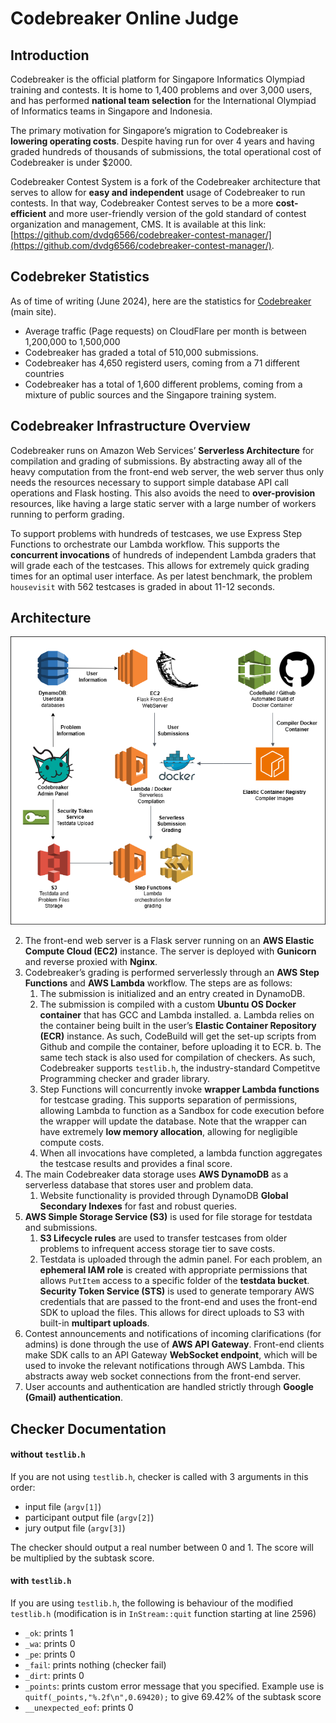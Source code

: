 # Codebreaker Online Judge

## Introduction

Codebreaker is the official platform for Singapore Informatics Olympiad training and contests. It is home to 1,400 problems and over 3,000 users, and has performed **national team selection** for the International Olympiad of Informatics teams in Singapore and Indonesia.

The primary motivation for Singapore’s migration to Codebreaker is **lowering operating costs**. Despite having run for over 4 years and having graded hundreds of thousands of submissions, the total operational cost of Codebreaker is under $2000.

Codebreaker Contest System is a fork of the Codebreaker architecture that serves to allow for **easy and independent** usage of Codebreaker to run contests. In that way, Codebreaker Contest serves to be a more **cost-efficient** and more user-friendly version of the gold standard of contest organization and management, CMS. It is available at this link: [https://github.com/dvdg6566/codebreaker-contest-manager/](https://github.com/dvdg6566/codebreaker-contest-manager/).

## Codebreker Statistics

As of time of writing (June 2024), here are the statistics for [Codebreaker](https://codebreaker.xyz) (main site).

- Average traffic (Page requests) on CloudFlare per month is between 1,200,000 to 1,500,000
- Codebreaker has graded a total of 510,000 submissions.
- Codebreaker has 4,650 registerd users, coming from a 71 different countries
- Codebreaker has a total of 1,600 different problems, coming from a mixture of public sources and the Singapore training system.

## Codebreaker Infrastructure Overview

Codebreaker runs on Amazon Web Services’ **Serverless Architecture** for compilation and grading of submissions. By abstracting away all of the heavy computation from the front-end web server, the web server thus only needs the resources necessary to support simple database API call operations and Flask hosting. This also avoids the need to **over-provision** resources, like having a large static server with a large number of workers running to perform grading.

To support problems with hundreds of testcases, we use Express Step Functions to orchestrate our Lambda workflow. This supports the **concurrent invocations** of hundreds of independent Lambda graders that will grade each of the testcases. This allows for extremely quick grading times for an optimal user interface. As per latest benchmark, the problem `housevisit` with 562 testcases is graded in about 11-12 seconds.

## Architecture

![Codebreaker Architecture](./static/Codebreaker-Architecture.png)

2. The front-end web server is a Flask server running on an **AWS Elastic Compute Cloud (EC2)** instance. The server is deployed with **Gunicorn** and reverse proxied with **Nginx**.
3. Codebreaker’s grading is performed serverlessly through an **AWS Step Functions** and **AWS Lambda** workflow. The steps are as follows:
   1. The submission is initialized and an entry created in DynamoDB.
   2. The submission is compiled with a custom **Ubuntu OS Docker container** that has GCC and Lambda installed.
      a. Lambda relies on the container being built in the user’s **Elastic Container Repository (ECR)** instance. As such, CodeBuild will get the set-up scripts from Github and compile the container, before uploading it to ECR.
      b. The same tech stack is also used for compilation of checkers. As such, Codebreaker supports `testlib.h`, the industry-standard Competitve Programming checker and grader library.
   3. Step Functions will concurrently invoke **wrapper Lambda functions** for testcase grading. This supports separation of permissions, allowing Lambda to function as a Sandbox for code execution before the wrapper will update the database. Note that the wrapper can have extremely **low memory allocation**, allowing for negligible compute costs.
   4. When all invocations have completed, a lambda function aggregates the testcase results and provides a final score.
4. The main Codebreaker data storage uses **AWS DynamoDB** as a serverless database that stores user and problem data.
   1. Website functionality is provided through DynamoDB **Global Secondary Indexes** for fast and robust queries.
5. **AWS Simple Storage Service (S3)** is used for file storage for testdata and submissions.
   1. **S3 Lifecycle rules** are used to transfer testcases from older problems to infrequent access storage tier to save costs.
   2. Testdata is uploaded through the admin panel. For each problem, an **ephemeral IAM role** is created with appropriate permissions that allows `PutItem` access to a specific folder of the **testdata bucket**. **Security Token Service (STS)** is used to generate temporary AWS credentials that are passed to the front-end and uses the front-end SDK to upload the files. This allows for direct uploads to S3 with built-in **multipart uploads**.
6. Contest announcements and notifications of incoming clarifications (for admins) is done through the use of **AWS API Gateway**. Front-end clients make SDK calls to an API Gateway **WebSocket endpoint**, which will be used to invoke the relevant notifications through AWS Lambda. This abstracts away web socket connections from the front-end server.
7. User accounts and authentication are handled strictly through **Google (Gmail) authentication**.

## Checker Documentation

#### without `testlib.h`

If you are not using `testlib.h`, checker is called with $3$ arguments in this order:

- input file (`argv[1]`)
- participant output file (`argv[2]`)
- jury output file (`argv[3]`)

The checker should output a real number between $0$ and $1$. The score will be multiplied by the subtask score.

#### with `testlib.h`

If you are using `testlib.h`, the following is behaviour of the modified `testlib.h` (modification is in `InStream::quit` function starting at line 2596)

- `_ok`: prints 1
- `_wa`: prints 0
- `_pe`: prints 0
- `_fail`: prints nothing (checker fail)
- `_dirt`: prints 0
- `_points`: prints custom error message that you specified. Example use is `quitf(_points,"%.2f\n",0.69420);` to give $69.42\%$ of the subtask score
- `__unexpected_eof`: prints 0
